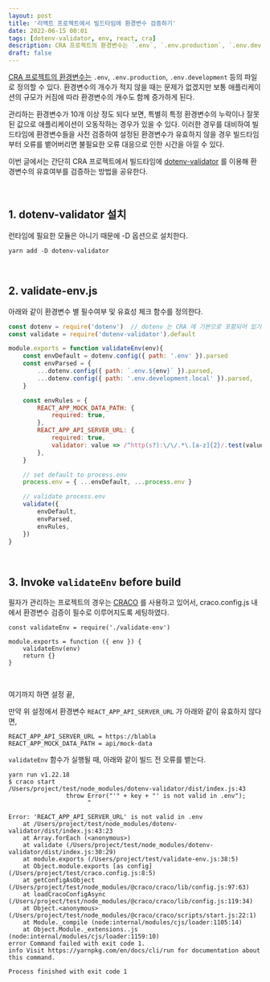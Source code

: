 ```yaml
---
layout: post
title: '리액트 프로젝트에서 빌드타임에 환경변수 검증하기'
date: 2022-06-15 00:01
tags: [dotenv-validator, env, react, cra]
description: CRA 프로젝트의 환경변수는 `.env`, `.env.production`, `.env.development` 등의 파일로 정의할 수 있다. 환경변수의 개수가 적지 않을 때는 문제가 없겠지만 보통 애플리케이션의 규모가 커짐에 따라 환경변수의 개수도 함께 증가하게 된다.
draft: false
---
```


[CRA 프로젝트의 환경변수는](https://create-react-app.dev/docs/adding-custom-environment-variables/#adding-development-environment-variables-in-env) `.env`, `.env.production`, `.env.development` 등의 파일로 정의할 수 있다. 환경변수의 개수가 적지 않을 때는 문제가 없겠지만 보통 애플리케이션의 규모가 커짐에 따라 환경변수의 개수도 함께 증가하게 된다.

관리하는 환경변수가 10개 이상 정도 되다 보면, 특별히 특정 환경변수의 누락이나 잘못된 값으로 애플리케이션이 오동작하는 경우가 있을 수 있다. 이러한 경우를 대비하여 빌드타임에 환경변수들을 사전 검증하여 설정된 환경변수가 유효하지 않을 경우 빌드타임 부터 오류를 뱉어버리면 불필요한 오류 대응으로 인한 시간을 아낄 수 있다.

이번 글에서는 간단히 CRA 프로젝트에서 빌드타임에 [dotenv-validator](https://www.npmjs.com/package/dotenv-validator) 를 이용해 환경변수의 유효여부를 검증하는 방법을 공유한다.

<br/>

## 1. dotenv-validator 설치
런타임에 필요한 모듈은 아니기 때문에 -D 옵션으로 설치한다.

```
yarn add -D dotenv-validator
```

<br/>

## 2. validate-env.js

아래와 같이 환경변수 별 필수여부 및 유효성 체크 함수를 정의한다.

```js
const dotenv = require('dotenv')  // dotenv 는 CRA 에 기본으로 포함되어 있기 때문에 바로 사용 가능
const validate = require('dotenv-validator').default

module.exports = function validateEnv(env){
    const envDefault = dotenv.config({ path: '.env' }).parsed
    const envParsed = {
        ...dotenv.config({ path: `.env.${env}` }).parsed,
        ...dotenv.config({ path: '.env.development.local' }).parsed,
    }

    const envRules = {
        REACT_APP_MOCK_DATA_PATH: {
            required: true,
        },
        REACT_APP_API_SERVER_URL: {
            required: true,
            validator: value => /^http(s?):\/\/.*\.[a-z]{2}/.test(value),
        },
    }

    // set default to process.env
    process.env = { ...envDefault, ...process.env }

    // validate process.env
    validate({
        envDefault,
        envParsed,
        envRules,
    })
}
```

<br/>

## 3. Invoke `validateEnv` before build
필자가 관리하는 프로젝트의 경우는 [CRACO](https://www.npmjs.com/package/@craco/craco) 를 사용하고 있어서, craco.config.js 내에서 환경변수 검증이 필수로 이루어지도록 세팅하였다.

```js{4}
const validateEnv = require('./validate-env')

module.exports = function ({ env }) {
    validateEnv(env)
    return {}
}
```

<br/>


여기까지 하면 설정 끝,

만약 위 설정에서 환경변수 `REACT_APP_API_SERVER_URL` 가 아래와 같이 유효하지 않다면, 
```{1}
REACT_APP_API_SERVER_URL = https://blabla
REACT_APP_MOCK_DATA_PATH = api/mock-data
```


`validateEnv` 함수가 실행될 때, 아래와 같이 빌드 전 오류를 뱉는다.

```{7}
yarn run v1.22.18
$ craco start
/Users/project/test/node_modules/dotenv-validator/dist/index.js:43
                throw Error("'" + key + "' is not valid in .env");
                      ^

Error: 'REACT_APP_API_SERVER_URL' is not valid in .env
    at /Users/project/test/node_modules/dotenv-validator/dist/index.js:43:23
    at Array.forEach (<anonymous>)
    at validate (/Users/project/test/node_modules/dotenv-validator/dist/index.js:30:29)
    at module.exports (/Users/project/test/validate-env.js:38:5)
    at Object.module.exports [as config] (/Users/project/test/craco.config.js:8:5)
    at getConfigAsObject (/Users/project/test/node_modules/@craco/craco/lib/config.js:97:63)
    at loadCracoConfigAsync (/Users/project/test/node_modules/@craco/craco/lib/config.js:119:34)
    at Object.<anonymous> (/Users/project/test/node_modules/@craco/craco/scripts/start.js:22:1)
    at Module._compile (node:internal/modules/cjs/loader:1105:14)
    at Object.Module._extensions..js (node:internal/modules/cjs/loader:1159:10)
error Command failed with exit code 1.
info Visit https://yarnpkg.com/en/docs/cli/run for documentation about this command.

Process finished with exit code 1
```
